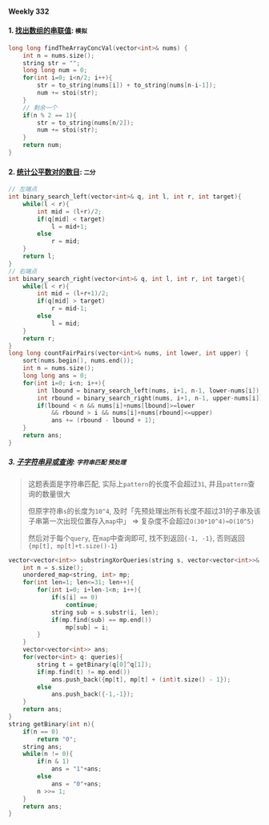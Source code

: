 #### Weekly 332

#### 1. [找出数组的串联值](https://leetcode.cn/problems/find-the-array-concatenation-value/): `模拟`

```CPP
long long findTheArrayConcVal(vector<int>& nums) {
    int n = nums.size();
    string str = "";
    long long num = 0;
    for(int i=0; i<n/2; i++){
        str = to_string(nums[i]) + to_string(nums[n-i-1]);
        num += stoi(str);
    }
    // 剩余一个
    if(n % 2 == 1){
        str = to_string(nums[n/2]);
        num += stoi(str);
    }
    return num;
}
```


#### 2. [统计公平数对的数目](https://leetcode.cn/problems/count-the-number-of-fair-pairs/): `二分`

```CPP
// 左端点
int binary_search_left(vector<int>& q, int l, int r, int target){
    while(l < r){
        int mid = (l+r)/2;
        if(q[mid] < target)
            l = mid+1;
        else
            r = mid;
    }
    return l;
}
// 右端点
int binary_search_right(vector<int>& q, int l, int r, int target){
    while(l < r){
        int mid = (l+r+1)/2;
        if(q[mid] > target)
            r = mid-1;
        else
            l = mid;
    }
    return r;
}
long long countFairPairs(vector<int>& nums, int lower, int upper) {
    sort(nums.begin(), nums.end());
    int n = nums.size();
    long long ans = 0;
    for(int i=0; i<n; i++){
        int lbound = binary_search_left(nums, i+1, n-1, lower-nums[i]);
        int rbound = binary_search_right(nums, i+1, n-1, upper-nums[i]);
        if(lbound < n && nums[i]+nums[lbound]>=lower
            && rbound > i && nums[i]+nums[rbound]<=upper)
            ans += (rbound - lbound + 1);
    }
    return ans;
}
```


##### 3. [子字符串异或查询](https://leetcode.cn/problems/substring-xor-queries/): `字符串匹配` `预处理`

> 这题表面是字符串匹配, 实际上`pattern`的长度不会超过`31`, 并且`pattern`查询的数量很大
> 
> 但原字符串`s`的长度为`10^4`, 及时「先预处理出所有长度不超过31的子串及该子串第一次出现位置存入`map`中」 => 复杂度不会超过`O(30*10^4)≈O(10^5)`
>
> 然后对于每个`query`, 在`map`中查询即可, 找不到返回`{-1, -1}`, 否则返回`{mp[t], mp[t]+t.size()-1}`

```CPP
vector<vector<int>> substringXorQueries(string s, vector<vector<int>>& queries) {
    int n = s.size();
    unordered_map<string, int> mp;
    for(int len=1; len<=31; len++){
        for(int i=0; i+len-1<n; i++){
            if(s[i] == 0)
                continue;
            string sub = s.substr(i, len);
            if(mp.find(sub) == mp.end())
                mp[sub] = i;
        }
    }
    vector<vector<int>> ans;
    for(vector<int> q: queries){
        string t = getBinary(q[0]^q[1]);
        if(mp.find(t) != mp.end())
            ans.push_back({mp[t], mp[t] + (int)t.size() - 1});
        else
            ans.push_back({-1,-1});
    }
    return ans;
}
string getBinary(int n){
    if(n == 0)
        return "0";
    string ans;
    while(n != 0){
        if(n & 1)
            ans = "1"+ans;
        else
            ans = "0"+ans;
        n >>= 1;
    }
    return ans;
}
```